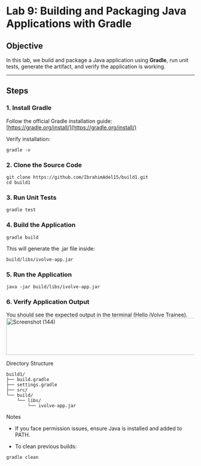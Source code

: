 # Lab 9: Building and Packaging Java Applications with Gradle

## Objective
In this lab, we build and package a Java application using **Gradle**, run unit tests, generate the artifact, and verify the application is working.

---

## Steps

### 1. Install Gradle
Follow the official Gradle installation guide:  
[https://gradle.org/install/](https://gradle.org/install/)

Verify installation:
```
gradle -v
```
### 2. Clone the Source Code
```
git clone https://github.com/IbrahimAdel15/build1.git
cd build1
```
### 3. Run Unit Tests
```
gradle test
```
### 4. Build the Application
```
gradle build
```
This will generate the .jar file inside:
```
build/libs/ivolve-app.jar
```
### 5. Run the Application
```
java -jar build/libs/ivolve-app.jar
```
### 6. Verify Application Output
You should see the expected output in the terminal (Hello iVolve Trainee).
<img width="1366" height="99" alt="Screenshot (144)" src="https://github.com/user-attachments/assets/17b4c75a-9459-4382-b8e0-74660581d9a6" />

Directory Structure
```
build1/
├── build.gradle
├── settings.gradle
├── src/
└── build/
    └── libs/
        └── ivolve-app.jar
```
Notes
-  If you face permission issues, ensure Java is installed and added to PATH.

-  To clean previous builds:
```
gradle clean
```
